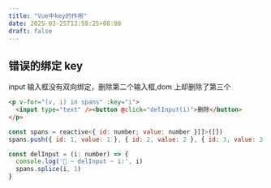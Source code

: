 ```yaml
---
title: "Vue中key的作用"
date: 2025-03-25T13:58:25+08:00
draft: false
---
```


## 错误的绑定 key

input 输入框没有双向绑定，删除第二个输入框,dom 上却删除了第三个

```html
<p v-for="(v, i) in spans" :key="i">
  <input type="text" /><button @click="delInput(i)">删除</button>
</p>
```

```js
const spans = reactive<{ id: number; value: number }[]>([])
spans.push({ id: 1, value: 1 }, { id: 2, value: 2 }, { id: 3, value: 3 })

const delInput = (i: number) => {
  console.log('🚀 ~ delInput ~ i:', i)
  spans.splice(i, 1)
}
```
